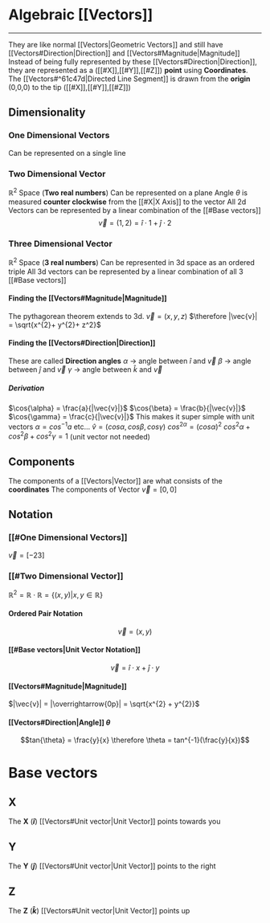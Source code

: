 # Algebraic [[Vectors]]
---
They are like normal [[Vectors|Geometric Vectors]] and still have [[Vectors#Direction|Direction]] and [[Vectors#Magnitude|Magnitude]]
Instead of being fully represented by these [[Vectors#Direction|Direction]], they are represented as a ([[#X]],[[#Y]],[[#Z]]) **point** using **Coordinates**. 
The [[Vectors#^61c47d|Directed Line Segment]] is drawn from the **origin** (0,0,0) to the tip ([[#X]],[[#Y]],[[#Z]])
## Dimensionality
### One Dimensional Vectors
Can be represented on a single line

### Two Dimensional Vector
$\mathbb{R}^{2}$  Space (**Two real numbers**)
Can be represented on a plane
Angle $\theta$ is measured **counter clockwise** from the [[#X|X Axis]] to the vector
All 2d Vectors can be represented by a linear combination of the [[#Base vectors]]
$$\vec{v} = (1,2) = \hat{i} \cdot 1 + \hat{j} \cdot2$$
### Three Dimensional Vector
$\mathbb{R}^2$ Space (**3 real numbers**)
Can be represented in 3d space as an ordered triple
All 3d vectors can be represented by a linear combination of all 3 [[#Base vectors]]
#### Finding the [[Vectors#Magnitude|Magnitude]]
The pythagorean theorem extends to 3d.
$\vec{v} = (x,y,z)$
$\therefore |\vec{v}| = \sqrt{x^{2}+ y^{2}+ z^2}$ 
#### Finding the [[Vectors#Direction|Direction]]
These are called **Direction angles**
$\alpha$ -> angle between $\hat{i}$ and $\vec{v}$
$\beta$ -> angle between $\hat{j}$ and $\vec{v}$
$\gamma$ -> angle between $\hat{k}$ and $\vec{v}$
##### Derivation
$\cos{\alpha} = \frac{a}{|\vec{v}|}$
$\cos{\beta} = \frac{b}{|\vec{v}|}$
$\cos{\gamma} = \frac{c}{|\vec{v}|}$
This makes it super simple with unit vectors
$\alpha = cos^{-1}a$ etc...
$\hat{v} = (cos{\alpha}, cos{\beta}, cos{\gamma})$
$cos^{2{\alpha}}= (cos{\alpha})^2$ 
$cos^{2}{\alpha} + cos^{2}{\beta} + cos^{2}{\gamma} = 1$ (unit vector not needed)


## Components
The components of a [[Vectors|Vector]] are what consists of the **coordinates**
The components of Vector $\vec{v} = [0,0]$ 

## Notation
### [[#One Dimensional Vectors]]
$\vec{v} = [-23]$
### [[#Two Dimensional Vector]]
$\mathbb{R}^{2}= \mathbb{R} \cdot \mathbb{R} = \{(x, y)| x,y \in \mathbb{R}\}$   
#### Ordered Pair Notation
$$\vec{v} = (x,y)$$
#### [[#Base vectors|Unit Vector Notation]] 
$$\vec{v} = \hat{i}\cdot x + \hat{j}\cdot y$$
#### [[Vectors#Magnitude|Magnitude]]
$|\vec{v}| = |\overrightarrow{0p}| = \sqrt{x^{2} + y^{2}}$ 
#### [[Vectors#Direction|Angle]] $\theta$ 
$$tan{\theta} = \frac{y}{x} \therefore \theta = tan^{-1}(\frac{y}{x})$$

# Base vectors
## X
The **X** (**$\hat{i}$**) [[Vectors#Unit vector|Unit Vector]]  points towards you
## Y
The **Y** (**$\hat{j}$**) [[Vectors#Unit vector|Unit Vector]]  points to the right
## Z
The **Z** (**$\hat{k}$**) [[Vectors#Unit vector|Unit Vector]]  points up